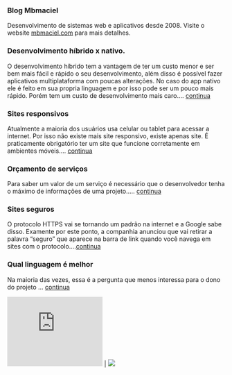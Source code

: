### Blog Mbmaciel
Desenvolvimento de sistemas web e aplicativos desde 2008. Visite o website [mbmaciel.com](https://mbmaciel.com) para mais detalhes.

### Desenvolvimento híbrido x nativo.
O desenvolvimento híbrido tem a vantagem de ter um custo menor e ser bem mais fácil e rápido o seu desenvolvimento, além disso é possível fazer aplicativos multiplataforma com poucas alterações. No caso do app nativo ele é feito em sua propria linguagem e por isso pode ser um pouco mais rápido. Porém tem um custo de desenvolvimento mais caro.... [continua](hibrido-nativo)

### Sites responsivos
Atualmente a maioria dos usuários usa celular ou tablet para acessar a internet. Por isso não existe mais site responsivo, existe apenas site. É praticamente obrigatório ter um site que funcione corretamente em ambientes móveis.... [continua](responsivos)

### Orçamento de serviços
Para saber um valor de um serviço é necessário que o desenvolvedor tenha o máximo de informações de uma projeto..... [continua](orcamento)

### Sites seguros
O protocolo HTTPS vai se tornando um padrão na internet e a Google sabe disso. Examente por este ponto, a companhia anunciou que vai retirar a palavra “seguro” que aparece na barra de link quando você navega em sites com o protocolo....[continua](site-seguro)

### Qual linguagem é melhor
Na maioria das vezes, essa é a pergunta que menos interessa para o dono do projeto ... [continua](melhor-linguagem)


<iframe height='160' width='220' frameborder='0' allowtransparency='true' scrolling='no' src='https://www.strava.com/athletes/187728/activity-summary/6915f7dadbc4c53dbfd30ff2c704ff9cde2a15c1'></iframe> | <a href="https://www.freelancermap.com/freelancers-directory/freelancer-profiles/development/76305-profil-mauricio-maciel-aus-rio-de-janeiro.html" target="_blank" title="Profile of Mauricio Maciel on www.freelancermap.com"> <img src="https://www.freelancermap.com/images/widgets/button/square-64.png"></a>
                    

